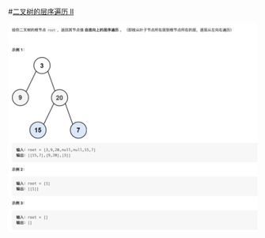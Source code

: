 #[二叉树的层序遍历 II](https://leetcode.cn/problems/binary-tree-level-order-traversal-ii/)

<img src="./question.jpg" alt="二叉树的层序遍历 II"/>
